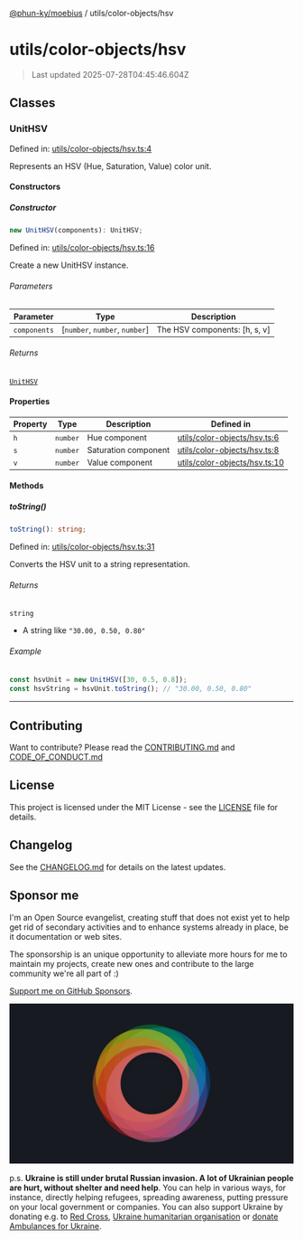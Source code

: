 [@phun-ky/moebius](../../README.md) / utils/color-objects/hsv

# utils/color-objects/hsv

> Last updated 2025-07-28T04:45:46.604Z

##

## Classes

### UnitHSV

Defined in: [utils/color-objects/hsv.ts:4](https://github.com/phun-ky/moebius/blob/main/src/utils/color-objects/hsv.ts#L4)

Represents an HSV (Hue, Saturation, Value) color unit.

#### Constructors

##### Constructor

```ts
new UnitHSV(components): UnitHSV;
```

Defined in: [utils/color-objects/hsv.ts:16](https://github.com/phun-ky/moebius/blob/main/src/utils/color-objects/hsv.ts#L16)

Create a new UnitHSV instance.

###### Parameters

| Parameter    | Type                            | Description                    |
| ------------ | ------------------------------- | ------------------------------ |
| `components` | \[`number`, `number`, `number`] | The HSV components: \[h, s, v] |

###### Returns

[`UnitHSV`](#unithsv)

#### Properties

| Property           | Type     | Description          | Defined in                                                                                                       |
| ------------------ | -------- | -------------------- | ---------------------------------------------------------------------------------------------------------------- |
| <a id="h"></a> `h` | `number` | Hue component        | [utils/color-objects/hsv.ts:6](https://github.com/phun-ky/moebius/blob/main/src/utils/color-objects/hsv.ts#L6)   |
| <a id="s"></a> `s` | `number` | Saturation component | [utils/color-objects/hsv.ts:8](https://github.com/phun-ky/moebius/blob/main/src/utils/color-objects/hsv.ts#L8)   |
| <a id="v"></a> `v` | `number` | Value component      | [utils/color-objects/hsv.ts:10](https://github.com/phun-ky/moebius/blob/main/src/utils/color-objects/hsv.ts#L10) |

#### Methods

##### toString()

```ts
toString(): string;
```

Defined in: [utils/color-objects/hsv.ts:31](https://github.com/phun-ky/moebius/blob/main/src/utils/color-objects/hsv.ts#L31)

Converts the HSV unit to a string representation.

###### Returns

`string`

- A string like `"30.00, 0.50, 0.80"`

###### Example

```ts
const hsvUnit = new UnitHSV([30, 0.5, 0.8]);
const hsvString = hsvUnit.toString(); // "30.00, 0.50, 0.80"
```

---

## Contributing

Want to contribute? Please read the [CONTRIBUTING.md](https://github.com/phun-ky/moebius/blob/main/CONTRIBUTING.md) and [CODE_OF_CONDUCT.md](https://github.com/phun-ky/moebius/blob/main/CODE_OF_CONDUCT.md)

## License

This project is licensed under the MIT License - see the [LICENSE](https://github.com/phun-ky/moebius/blob/main/LICENSE) file for details.

## Changelog

See the [CHANGELOG.md](https://github.com/phun-ky/moebius/blob/main/CHANGELOG.md) for details on the latest updates.

## Sponsor me

I'm an Open Source evangelist, creating stuff that does not exist yet to help get rid of secondary activities and to enhance systems already in place, be it documentation or web sites.

The sponsorship is an unique opportunity to alleviate more hours for me to maintain my projects, create new ones and contribute to the large community we're all part of :)

[Support me on GitHub Sponsors](https://github.com/sponsors/phun-ky).

![logo](https://github.com/phun-ky/moebius/blob/main/public/images/logo/logo-ring.png?raw=true)

p.s. **Ukraine is still under brutal Russian invasion. A lot of Ukrainian people are hurt, without shelter and need help**. You can help in various ways, for instance, directly helping refugees, spreading awareness, putting pressure on your local government or companies. You can also support Ukraine by donating e.g. to [Red Cross](https://www.icrc.org/en/donate/ukraine), [Ukraine humanitarian organisation](https://savelife.in.ua/en/donate-en/#donate-army-card-weekly) or [donate Ambulances for Ukraine](https://www.gofundme.com/f/help-to-save-the-lives-of-civilians-in-a-war-zone).
